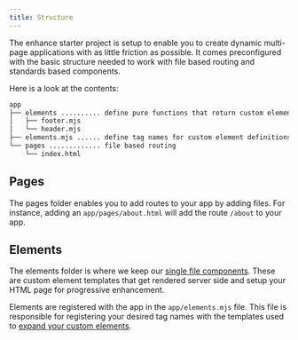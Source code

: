 ```yaml
---
title: Structure
---
```


The enhance starter project is setup to enable you to create dynamic multi-page applications with as little friction as possible. It comes preconfigured with the basic structure needed to work with file based routing and standards based components.

Here is a look at the contents:
```bash
app
├── elements .......... define pure functions that return custom elements
│   ├── footer.mjs
│   └── header.mjs
├── elements.mjs ...... define tag names for custom element definitions
└── pages ............. file based routing
    └── index.html
```

## Pages

The pages folder enables you to add routes to your app by adding files. For instance, adding an `app/pages/about.html` will add the route `/about` to your app.

## Elements

The elements folder is where we keep our [single file components](docs/learn/concepts/single-file-components). These are custom element templates that get rendered server side and setup your HTML page for progressive enhancement.

Elements are registered with the app in the `app/elements.mjs` file. This file is responsible for registering your desired tag names with the templates used to [expand your custom elements](/docs/learn/concepts/rendering/element-expansion).

